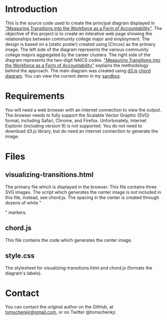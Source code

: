Introduction
============
This is the source code used to create the principal diagram displayed in ["Measuring Transitions into the Workforce as a Form of Accountability"]. 
The objective of this project is to create an interative web page showing the relationships between community college major and employment. The design is based on a [static poster] created using [Circos] as the primary image. The left side of the diagram represents the various community college majors aggregated by the career clusters. The right side of the diagram represents the two-digit NAICS codes. ["Measuring Transitions into the Workforce as a Form of Accountability"] explains the methodology behind the approach. The main diagram was created using [d3.js] [chord diagram]. You can view the current demo in my [sandbox].

Requirements
============

You will need a web browser with an internet connection to view the output. The browser needs to fully support the Scalable Vector Graphic (SVG) format, including Safari, Chrome, and Firefox. Unfortunately, Internet Explorer (including version 9) is not supported. You do not need to download d3.js library, but do need an internet connection to generate the image.


Files
=====

visualizing-transitions.html
----------------------------
The primary file which is displayed in the browser. This file contains three SVG images. The script which generates the center image is *not* included in this file, instead, see chord.js. The spacing in the center is created through dozens of white "<div>" markers.
 
chord.js
--------
This file contains the code which generates the center image.

style.css
---------
The stylesheet for visualizing-transitions.html and chord.js (formats the diagram's labels).


Contact
=======
You can contact the original author on the GitHub, at tomschenkjr@gmail.com, or on Twitter @tomschenkjr.

[d3.js]: http://d3js.org/
[chord diagram]: http://mbostock.github.com/d3/ex/chord.html
[sandbox]: http://tomschenkjr.net/sandbox/visualizing-transitions.html
["Measuring Transitions into the Workforce as a Form of Accountability"]: http://www3.airweb.org/images/irapps32.pdf